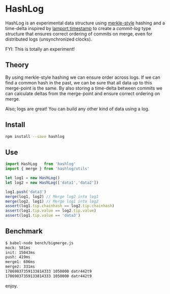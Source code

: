 # HashLog

HashLog is an experimental data structure using [merkle-style](https://en.wikipedia.org/wiki/Merkle_tree) hashing and a time-delta inspired by [lamport timestamp](https://en.wikipedia.org/wiki/Lamport_timestamps) to create a *commit-log* type structure that ensures correct ordering of commits on merge, even for distributed logs (unsynchronized clocks).

FYI: This is totally an experiment!

## Theory

By using merkle-style hashing we can ensure order across logs. If we can find a common hash in the past, we can be sure that all data up to this merge-point is the same. By also storing a time-delta between commits we can calculate deltas from the merge-point and ensure correct ordering on merge.

Also; logs are great! You can build any other kind of data using a log.

## Install

```sh
npm install --save hashlog
```

## Use

```js
import HashLog   from 'hashlog'
import { merge } from 'hashlog/utils'

let log1 = new HashLog()
let log2 = new HashLog(['data1','data2'])

log1.push('data3')
merge(log1, log2) // Merge log2 into log1 
merge(log2, log1) // Merge log1 into log2
assert(log1.tip.chainhash == log2.tip.chainhash)
assert(log1.tip.value == log2.tip.value)
assert(log1.tip.value == 'data3')
```

## Benchmark

```sh
$ babel-node bench/bigmerge.js
mock: 581ms
init: 15043ms
push: 419ms
merge1: 606ms
merge2: 331ms
17869837359133814333 1050000 datr442t9
17869837359133814333 1050000 datr442t9
```

enjoy.
